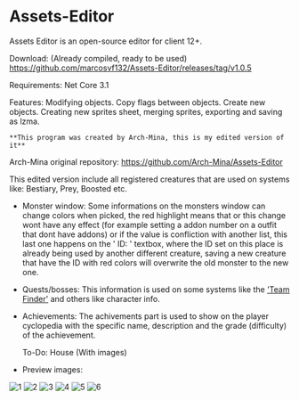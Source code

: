 # Assets-Editor
Assets Editor is an open-source editor for client 12+.

Download: (Already compiled, ready to be used)
https://github.com/marcosvf132/Assets-Editor/releases/tag/v1.0.5

Requirements:
    Net Core 3.1
	
Features:
    Modifying objects.
    Copy flags between objects.
    Create new objects.
    Creating new sprites sheet, merging sprites, exporting and saving as lzma.
    
    **This program was created by Arch-Mina, this is my edited version of it**

Arch-Mina original repository: https://github.com/Arch-Mina/Assets-Editor

This edited version include all registered creatures that are used on systems like: Bestiary, Prey, Boosted etc.

- Monster window:
   Some informations on the monsters window can change colors when picked, the red highlight means that or this change wont have any effect (for example setting a addon number on a outfit that dont have addons) or if the value is confliction with another list, this last one happens on the ' ID: ' textbox, where the ID set on this place is already being used by another different creature, saving a new creature that have the ID with red colors will overwrite the old monster to the new one. 
	
- Quests/bosses:
   This information is used on some systems like the ['Team Finder'](https://www.tibia.com/news/?subtopic=newsarchive&id=5586) and others like character info.

- Achievements:
   The achivements part is used to show on the player cyclopedia with the specific name, description and the grade (difficulty) of the achievement.
   
   To-Do:
   House (With images)
   
- Preview images:

![1](https://user-images.githubusercontent.com/66353315/115678164-9b54a580-a327-11eb-841b-dd4bbde4ef90.png)
![2](https://user-images.githubusercontent.com/66353315/115678178-9ee82c80-a327-11eb-8fb0-3566dac232e5.png)
![3](https://user-images.githubusercontent.com/66353315/115678190-a3144a00-a327-11eb-9691-01cb669b257f.png)
![4](https://user-images.githubusercontent.com/66353315/115678207-a60f3a80-a327-11eb-8aa7-74c97b0ba032.png)
![5](https://user-images.githubusercontent.com/66353315/115678223-a90a2b00-a327-11eb-9a61-dea4ace03afd.png)
![6](https://user-images.githubusercontent.com/66353315/115678231-aad3ee80-a327-11eb-8b0d-7ca624f50cbe.png)

